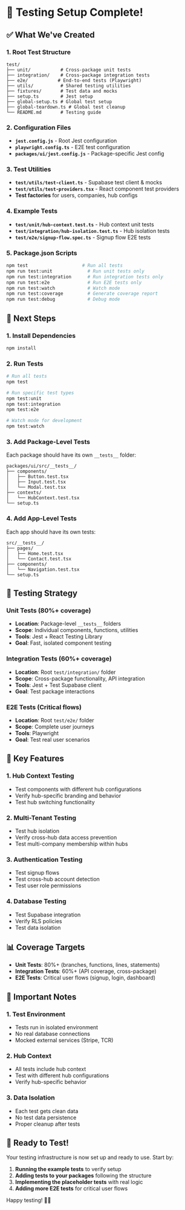 # 🧪 Testing Setup Complete!

## ✅ What We've Created

### **1. Root Test Structure**

```
test/
├── unit/           # Cross-package unit tests
├── integration/    # Cross-package integration tests
├── e2e/           # End-to-end tests (Playwright)
├── utils/          # Shared testing utilities
├── fixtures/       # Test data and mocks
├── setup.ts        # Jest setup
├── global-setup.ts # Global test setup
├── global-teardown.ts # Global test cleanup
└── README.md       # Testing guide
```

### **2. Configuration Files**

- **`jest.config.js`** - Root Jest configuration
- **`playwright.config.ts`** - E2E test configuration
- **`packages/ui/jest.config.js`** - Package-specific Jest config

### **3. Test Utilities**

- **`test/utils/test-client.ts`** - Supabase test client & mocks
- **`test/utils/test-providers.tsx`** - React component test providers
- **Test factories** for users, companies, hub configs

### **4. Example Tests**

- **`test/unit/hub-context.test.ts`** - Hub context unit tests
- **`test/integration/hub-isolation.test.ts`** - Hub isolation tests
- **`test/e2e/signup-flow.spec.ts`** - Signup flow E2E tests

### **5. Package.json Scripts**

```bash
npm test                    # Run all tests
npm run test:unit             # Run unit tests only
npm run test:integration      # Run integration tests only
npm run test:e2e              # Run E2E tests only
npm run test:watch            # Watch mode
npm run test:coverage         # Generate coverage report
npm run test:debug            # Debug mode
```

## 🚀 Next Steps

### **1. Install Dependencies**

```bash
npm install
```

### **2. Run Tests**

```bash
# Run all tests
npm test

# Run specific test types
npm test:unit
npm test:integration
npm test:e2e

# Watch mode for development
npm test:watch
```

### **3. Add Package-Level Tests**

Each package should have its own `__tests__` folder:

```
packages/ui/src/__tests__/
├── components/
│   ├── Button.test.tsx
│   ├── Input.test.tsx
│   └── Modal.test.tsx
├── contexts/
│   └── HubContext.test.tsx
└── setup.ts
```

### **4. Add App-Level Tests**

Each app should have its own tests:

```
src/__tests__/
├── pages/
│   ├── Home.test.tsx
│   └── Contact.test.tsx
├── components/
│   └── Navigation.test.tsx
└── setup.ts
```

## 🎯 Testing Strategy

### **Unit Tests (80%+ coverage)**

- **Location**: Package-level `__tests__` folders
- **Scope**: Individual components, functions, utilities
- **Tools**: Jest + React Testing Library
- **Goal**: Fast, isolated component testing

### **Integration Tests (60%+ coverage)**

- **Location**: Root `test/integration/` folder
- **Scope**: Cross-package functionality, API integration
- **Tools**: Jest + Test Supabase client
- **Goal**: Test package interactions

### **E2E Tests (Critical flows)**

- **Location**: Root `test/e2e/` folder
- **Scope**: Complete user journeys
- **Tools**: Playwright
- **Goal**: Test real user scenarios

## 🔧 Key Features

### **1. Hub Context Testing**

- Test components with different hub configurations
- Verify hub-specific branding and behavior
- Test hub switching functionality

### **2. Multi-Tenant Testing**

- Test hub isolation
- Verify cross-hub data access prevention
- Test multi-company membership within hubs

### **3. Authentication Testing**

- Test signup flows
- Test cross-hub account detection
- Test user role permissions

### **4. Database Testing**

- Test Supabase integration
- Verify RLS policies
- Test data isolation

## 📊 Coverage Targets

- **Unit Tests**: 80%+ (branches, functions, lines, statements)
- **Integration Tests**: 60%+ (API coverage, cross-package)
- **E2E Tests**: Critical user flows (signup, login, dashboard)

## 🚨 Important Notes

### **1. Test Environment**

- Tests run in isolated environment
- No real database connections
- Mocked external services (Stripe, TCR)

### **2. Hub Context**

- All tests include hub context
- Test with different hub configurations
- Verify hub-specific behavior

### **3. Data Isolation**

- Each test gets clean data
- No test data persistence
- Proper cleanup after tests

## 🎉 Ready to Test!

Your testing infrastructure is now set up and ready to use. Start by:

1. **Running the example tests** to verify setup
2. **Adding tests to your packages** following the structure
3. **Implementing the placeholder tests** with real logic
4. **Adding more E2E tests** for critical user flows

Happy testing! 🧪✨
